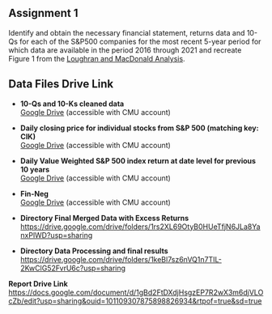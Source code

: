 ## Assignment 1

Identify and obtain the necessary financial statement, returns data and 10-Qs for each of the S&P500 companies for the most recent 5-year period for which data are available in the period 2016 through 2021 and recreate Figure 1 from the [Loughran and MacDonald Analysis](https://www.uts.edu.au/sites/default/files/ADG_Cons2015_Loughran%20McDonald%20JE%202011.pdf).

## Data Files Drive Link

- **10-Qs and 10-Ks cleaned data** <br>
[Google Drive](https://drive.google.com/drive/folders/1OjNVo_ErU5UvRmhkcqJqKR7sXdrrNqaT?usp=sharing) (accessible with CMU account)
- **Daily closing price for individual stocks from S&P 500 (matching key: CIK)** <br>
[Google Drive](https://drive.google.com/file/d/1Qkro5QlNLLEwTEPz0JQs3XEERypFZN2T/view?usp=sharing) (accessible with CMU account)
- **Daily Value Weighted S&P 500 index return at date level for previous 10 years** <br>
[Google Drive](https://drive.google.com/file/d/1DuuCIH8cV2RBJ1y8oten28Hc-OeY0gyS/view?usp=sharing) (accessible with CMU account)
- **Fin-Neg** <br>
[Google Drive](https://docs.google.com/spreadsheets/d/1rFy61lRQXTCW6V9Hqwuqe47lxfVnK6pE/edit?usp=sharing) (accessible with CMU account)
- **Directory Final Merged Data with Excess Returns** <br>
https://drive.google.com/drive/folders/1rs2XL69OtyB0HUeTfjN6JLa8YanxPlWD?usp=sharing

- **Directory Data Processing and final results** <br>
https://drive.google.com/drive/folders/1keBl7sz6nVQ1n7TIL-2KwClG52FvrU6c?usp=sharing

**Report Drive Link** <br>
https://docs.google.com/document/d/1gBd2FtDXdjHsgzEP7R2wX3m6djVLOcZb/edit?usp=sharing&ouid=101109307875898826934&rtpof=true&sd=true
